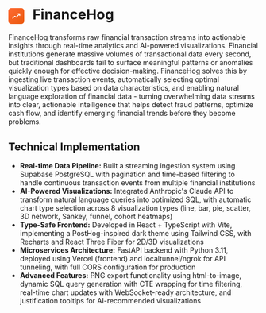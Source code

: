 # <img src="frontend/public/favicon.svg" alt="FinanceHog Logo" width="32" height="32" style="vertical-align: middle; margin-right: 10px;"> FinanceHog

FinanceHog transforms raw financial transaction streams into actionable insights through real-time analytics and AI-powered visualizations. Financial institutions generate massive volumes of transactional data every second, but traditional dashboards fail to surface meaningful patterns or anomalies quickly enough for effective decision-making. FinanceHog solves this by ingesting live transaction events, automatically selecting optimal visualization types based on data characteristics, and enabling natural language exploration of financial data - turning overwhelming data streams into clear, actionable intelligence that helps detect fraud patterns, optimize cash flow, and identify emerging financial trends before they become problems.

## Technical Implementation

- **Real-time Data Pipeline:** Built a streaming ingestion system using Supabase PostgreSQL with pagination and time-based filtering to handle continuous transaction events from multiple financial institutions
- **AI-Powered Visualizations:** Integrated Anthropic's Claude API to transform natural language queries into optimized SQL, with automatic chart type selection across 8 visualization types (line, bar, pie, scatter, 3D network, Sankey, funnel, cohort heatmaps)
- **Type-Safe Frontend:** Developed in React + TypeScript with Vite, implementing a PostHog-inspired dark theme using Tailwind CSS, with Recharts and React Three Fiber for 2D/3D visualizations
- **Microservices Architecture:** FastAPI backend with Python 3.11, deployed using Vercel (frontend) and localtunnel/ngrok for API tunneling, with full CORS configuration for production
- **Advanced Features:** PNG export functionality using html-to-image, dynamic SQL query generation with CTE wrapping for time filtering, real-time chart updates with WebSocket-ready architecture, and justification tooltips for AI-recommended visualizations
